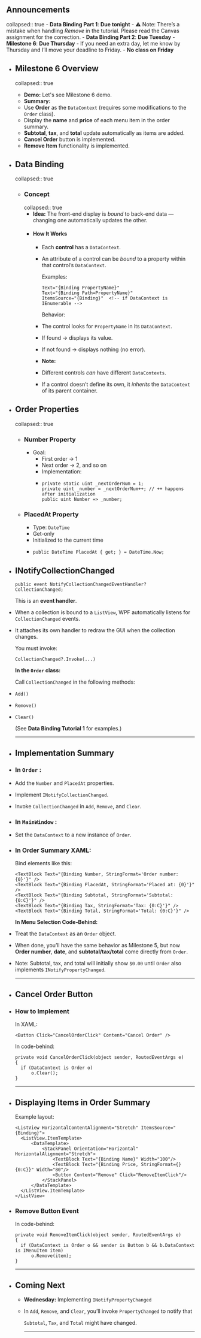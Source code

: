 ## Announcements
collapsed:: true
	- **Data Binding Part 1**: **Due tonight**
		- ⚠️ Note: There’s a mistake when handling *Remove* in the tutorial.
		  Please read the Canvas assignment for the correction.
	- **Data Binding Part 2**: **Due Tuesday**
	- **Milestone 6**: **Due Thursday**
		- If you need an extra day, let me know by Thursday and I’ll move your deadline to Friday.
	- **No class on Friday**
- ## Milestone 6 Overview
  collapsed:: true
	- **Demo:** Let's see Milestone 6 demo.
	- **Summary:**
	- Use **Order** as the `DataContext` (requires some modifications to the `Order` class).
	- Display the **name** and **price** of each menu item in the order summary.
	- **Subtotal**, **tax**, and **total** update automatically as items are added.
	- **Cancel Order** button is implemented.
	- **Remove Item** functionality is implemented.
- ## Data Binding
  collapsed:: true
	- ### Concept
	  collapsed:: true
		- **Idea:** The front-end display is *bound* to back-end data — changing one automatically updates the other.
		- #### How It Works
			- Each **control** has a `DataContext`.
			- An attribute of a control can be *bound* to a property within that control’s `DataContext`.
			  
			  Examples:
			  
			  ```
			  Text="{Binding PropertyName}"
			  Text="{Binding Path=PropertyName}"
			  ItemsSource="{Binding}"  <!-- if DataContext is IEnumerable -->
			  ```
			  
			  Behavior:
			- The control looks for `PropertyName` in its `DataContext`.
			- If found → displays its value.
			- If not found → displays nothing (no error).
			- **Note:**
			- Different controls *can* have different `DataContexts`.
			- If a control doesn’t define its own, it *inherits* the `DataContext` of its parent container.
- ## Order Properties
  collapsed:: true
	- ### Number Property
		- Goal:
			- First order → 1
			- Next order → 2, and so on
			- Implementation:
			- ```
			  private static uint _nextOrderNum = 1;
			  private uint _number = _nextOrderNum++; // ++ happens after initialization
			  public uint Number => _number;
			  ```
	- ### PlacedAt Property
		- Type: `DateTime`
		- Get-only
		- Initialized to the current time
		- ```
		  public DateTime PlacedAt { get; } = DateTime.Now;
		  ```
- ## INotifyCollectionChanged
  
  ```
  public event NotifyCollectionChangedEventHandler? CollectionChanged;
  ```
  
  This is an **event handler**.
- When a collection is bound to a `ListView`, WPF automatically listens for `CollectionChanged` events.
- It attaches its own handler to redraw the GUI when the collection changes.
  
  You must invoke:
  
  ```
  CollectionChanged?.Invoke(...)
  ```
  
  **In the `Order` class:**
  
  Call `CollectionChanged` in the following methods:
- `Add()`
- `Remove()`
- `Clear()`
  
  (See **Data Binding Tutorial 1** for examples.)
  
  ---
- ## Implementation Summary
- ### In  `Order` :
- Add the `Number` and `PlacedAt` properties.
- Implement `INotifyCollectionChanged`.
- Invoke `CollectionChanged` in `Add`, `Remove`, and `Clear`.
- ### In  `MainWindow` :
- Set the `DataContext` to a new instance of `Order`.
- ### In Order Summary XAML:
  
  Bind elements like this:
  
  ```
  <TextBlock Text="{Binding Number, StringFormat='Order number: {0}'}" />
  <TextBlock Text="{Binding PlacedAt, StringFormat='Placed at: {0}'}" />
  <TextBlock Text="{Binding Subtotal, StringFormat='Subtotal: {0:C}'}" />
  <TextBlock Text="{Binding Tax, StringFormat='Tax: {0:C}'}" />
  <TextBlock Text="{Binding Total, StringFormat='Total: {0:C}'}" />
  ```
  
  **In Menu Selection Code-Behind:**
- Treat the `DataContext` as an `Order` object.
- When done, you’ll have the same behavior as Milestone 5, but now **Order number**, **date**, and **subtotal/tax/total** come directly from `Order`.
- Note: Subtotal, tax, and total will initially show `$0.00` until `Order` also implements `INotifyPropertyChanged`.
  
  ---
- ## Cancel Order Button
- ### How to Implement
  
  In XAML:
  
  ```
  <Button Click="CancelOrderClick" Content="Cancel Order" />
  ```
  
  In code-behind:
  
  ```
  private void CancelOrderClick(object sender, RoutedEventArgs e)
  {
    if (DataContext is Order o)
        o.Clear();
  }
  ```
  
  ---
- ## Displaying Items in Order Summary
  
  Example layout:
  
  ```
  <ListView HorizontalContentAlignment="Stretch" ItemsSource="{Binding}">
    <ListView.ItemTemplate>
        <DataTemplate>
            <StackPanel Orientation="Horizontal" HorizontalAlignment="Stretch">
                <TextBlock Text="{Binding Name}" Width="100"/>
                <TextBlock Text="{Binding Price, StringFormat={}{0:C}}" Width="80"/>
                <Button Content="Remove" Click="RemoveItemClick"/>
            </StackPanel>
        </DataTemplate>
    </ListView.ItemTemplate>
  </ListView>
  ```
- ### Remove Button Event
  
  In code-behind:
  
  ```
  private void RemoveItemClick(object sender, RoutedEventArgs e)
  {
    if (DataContext is Order o && sender is Button b && b.DataContext is IMenuItem item)
        o.Remove(item);
  }
  ```
  
  ---
- ## Coming Next
	- **Wednesday:** Implementing `INotifyPropertyChanged`
	- In `Add`, `Remove`, and `Clear`, you’ll invoke `PropertyChanged` to notify that
	  
	  `Subtotal`, `Tax`, and `Total` might have changed.
	  
	  ---
